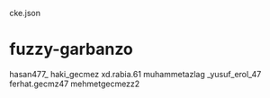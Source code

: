 cke.json
# fuzzy-garbanzo
hasan477_ 
haki_gecmez
xd.rabia.61
muhammetazlag
_yusuf_erol_47
ferhat.gecmz47
mehmetgecmezz2
